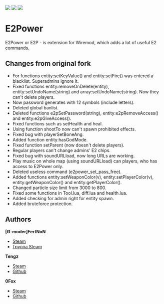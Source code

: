 [![](https://img.shields.io/github/issues-raw/VelaEurope/e2power.svg)]()
[![](https://img.shields.io/github/release/VelaEurope/e2power.svg)]()
[![](https://img.shields.io/github/license/VelaEurope/e2power.svg)]()

# E2Power
E2Power or E2P - is extension for Wiremod, which adds a lot of useful E2 commands.

## Changes from original fork

+ For functions entity:setKeyValue() and entity:setFire() was entered a blacklist. Superadmins ignore it.
+ Fixed functions entity:removeOnDelete(entity), entity:setUndoName(string) and array:setUndoName(string). Now they can't delete players.
+ Now password generates with 12 symbols (include letters).
+ Deleted global banlist.
+ Deleted functions e2pSetPassword(string), entity:e2pRemoveAccess() and entity:e2pGiveAccess().
+ Fixed functions such as setHealth and heal.
+ Using function shootTo now can't spawn prohibited effects.
+ Fixed bug with playerSetBoneAng.
+ Added function entity:hasGodMode.
+ Fixed function setParent (now doesn't delete players).
+ Regular players can't change admins' E2 chips.
+ Fixed bug with soundURLload, now long URLs are working.
+ Play music on whole map (using soundURLload) can players, who has access to E2Power only.
+ Deleted useless command (e2power_set_pass_free).
+ Added functions entity:setWeaponColor(v), entity:setPlayerColor(v), entity:getWeaponColor() and entity:getPlayerColor().
+ Changed particle size limit from 3000 to 800.
+ Fixed some functions in Tool.lua, diff.lua and health.lua.
+ Added checking for admin right for entity spawn.
+ Added bruteforce protection.

## Authors

**[G-moder]FertNoN**

+ [Steam](https://steamcommunity.com/id/FertNoN)
+ [Группа Steam](https://steamcommunity.com/groups/E2Power)

**Tengz**

+ [Steam](http://steamcommunity.com/id/Tengz)
+ [Github](https://github.com/tengzl33t)

**0Fox**
+ [Steam](http://steamcommunity.com/id/Zimon4eR)
+ [Github](https://github.com/0Fox)
